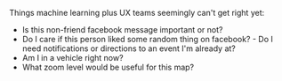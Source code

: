 Things machine learning plus UX teams seemingly can't get right yet: 

- Is this non-friend facebook message important or not?
- Do I care if this person liked some random thing on facebook? - Do I need notifications or directions to an event I'm already at?
- Am I in a vehicle right now?
- What zoom level would be useful for this map?
